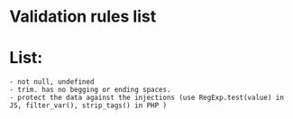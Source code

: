 ﻿# Validation rules list

# List:
```
- not null, undefined
- trim. has no begging or ending spaces.
- protect the data against the injections (use RegExp.test(value) in JS, filter_var(), strip_tags() in PHP )
```
